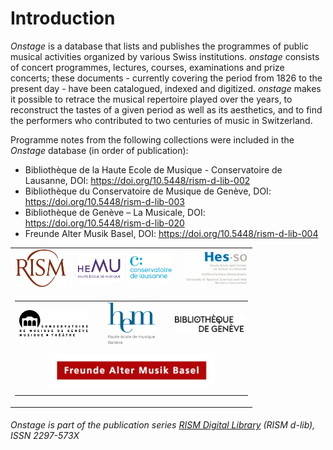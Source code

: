 # Introduction

_Onstage_ is a database that lists and publishes the programmes of public musical activities organized by various Swiss institutions. _onstage_ consists of concert programmes, lectures, courses, examinations and prize concerts; these documents - currently covering the period from 1826 to the present day - have been catalogued, indexed and digitized. _onstage_ makes it possible to retrace the musical repertoire played over the years, to reconstruct the tastes of a given period as well as its aesthetics, and to find the performers who contributed to two centuries of music in Switzerland.

Programme notes from the following collections were included in the _Onstage_ database (in order of publication):
- Bibliothèque de la Haute Ecole de Musique - Conservatoire de Lausanne, DOI: https://doi.org/10.5448/rism-d-lib-002
- Bibliothèque du Conservatoire de Musique de Genève, DOI: https://doi.org/10.5448/rism-d-lib-003
- Bibliothèque de Genève – La Musicale, DOI: https://doi.org/10.5448/rism-d-lib-020
- Freunde Alter Musik Basel, DOI: https://doi.org/10.5448/rism-d-lib-004


<!-- Old Onstage logos-->
<div>
	<table border="0" cellspacing="10px" style="margin: 0 auto;text-align:center">
		<tr>
			<td align="center">
				<a href="http://www.rism-ch.org" target="_blank"><img src="https://raw.githubusercontent.com/rism-ch/onstage-texts/master/images/logo-rism.png" width="80px" border="0"></a>
			</td>
			<td align="center">
				<a href="http://www.hemu.ch" target="_blank"><img src="https://raw.githubusercontent.com/rism-ch/onstage-texts/master/images/logo-cdl-hemu.png" width="150px" border="0"></a>
			</td>
			<td align="center">
				<a href="http://www.hes-so.ch" target="_blank"><img src="https://raw.githubusercontent.com/rism-ch/onstage-texts/master/images/logo-hesso-s.png" width="100px" border="0"></a>
			</td>
		</tr>
    <tr>
      <td colspan=3>
        <table width="100%">
          <tr>
      			<td align="center" width="33%">
      				<a href="http://www.cmusge.ch" target="_blank"><img src="https://raw.githubusercontent.com/rism-ch/onstage-texts/master/images/logo-cmusge.png" width="120px" border="0"></a>
      			</td>
      			<td align="center" width="33%">
      				<a href="https://www.hesge.ch/hem" target="_blank"><img src="https://raw.githubusercontent.com/rism-ch/onstage-texts/master/images/logo-hem-ge.png" width="75px" border="0"></a>
      			</td>
      			<td align="center" width="33%">
      				<a href="https://www.bge-geneve.ch/" target="_blank"><img src="https://raw.githubusercontent.com/rism-ch/onstage-texts/master/images/logo-bge.png" width="120px" border="0"></a>
      			</td>
          </tr>
          <tr>
            <td align="center" colspan=3 style="padding: 10px">
              <a href="http://famb.ch/" target="_blank"><img src="https://raw.githubusercontent.com/rism-ch/onstage-texts/master/images/famb_logo_pantone.jpg" width="75%"></a>
            </td>
        </table>
      </td>
	</table>
</div>

###### Onstage is part of the publication series [RISM Digital Library](http://rism-ch.org/d-lib.html) (RISM d-lib), ISSN 2297-573X

